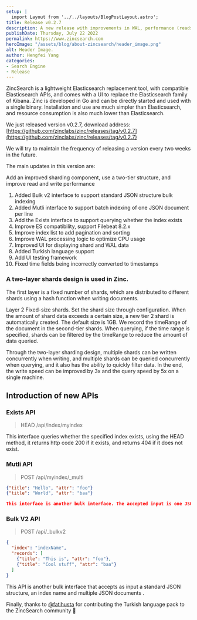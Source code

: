 ```yaml
---
setup: |
  import Layout from '../../layouts/BlogPostLayout.astro';
title: Release v0.2.7
description: A new release with improvements in WAL, performance (reads, writes)
publishDate: Thursday, July 22 2022
permalink: https://www.zincsearch.com
heroImage: "/assets/blog/about-zincsearch/header_image.png"
alt: Header Image.
author: Hengfei Yang
categories:
- Search Engine
- Release
---
```

ZincSearch is a lightweight Elasticsearch replacement tool, with compatible Elasticsearch APIs, and comes with a UI to replace the Elasticsearch family of Kibana. Zinc is developed in Go and can be directly started and used with a single binary. Installation and use are much simpler than Elasticsearch, and resource consumption is also much lower than Elasticsearch.

We just released version v0.2.7, download address: [https://github.com/zinclabs/zinc/releases/tag/v0.2.7](https://github.com/zinclabs/zinc/releases/tag/v0.2.7)

We will try to maintain the frequency of releasing a version every two weeks in the future.

The main updates in this version are:

Add an improved sharding component, use a two-tier structure, and improve read and write performance

1. Added Bulk v2 interface to support standard JSON structure bulk indexing
1. Added Mutli interface to support batch indexing of one JSON document per line
1. Add the Exists interface to support querying whether the index exists
1. Improve ES compatibility, support Filebeat 8.2.x
1. Improve index list to add pagination and sorting
1. Improve WAL processing logic to optimize CPU usage
1. Improved UI for displaying shard and WAL data
1. Added Turkish language support
1. Add UI testing framework
1. Fixed time fields being incorrectly converted to timestamps


### A two-layer shards design is used in Zinc.

The first layer is a fixed number of shards, which are distributed to different shards using a hash function when writing documents.

Layer 2 Fixed-size shards. Set the shard size through configuration. When the amount of shard data exceeds a certain size, a new tier 2 shard is automatically created. The default size is 1GB. We record the timeRange of the document in the second-tier shards. When querying, if the time range is specified, shards can be filtered by the timeRange to reduce the amount of data queried.

Through the two-layer sharding design, multiple shards can be written concurrently when writing, and multiple shards can be queried concurrently when querying, and it also has the ability to quickly filter data. In the end, the write speed can be improved by 3x and the query speed by 5x on a single machine.

## Introduction of new APIs

### Exists API

> HEAD /api/index/myindex

This interface queries whether the specified index exists, using the HEAD method, it returns http code 200 if it exists, and returns 404 if it does not exist.

### Mutli API

> POST /api/myindex/_multi

```json
{"title": "Hello", "attr": "foo"}
{"title": "World", "attr": "baa"}

This interface is another bulk interface. The accepted input is one JSON document per line. Of course, it only supports insertion, not update and delete operations.
```

### Bulk V2 API

> POST /api/_bulkv2

```json
{
  "index": "indexName",
  "records": [
    {"title": "This is", "attr": "foo"},
    {"title": "Cool stuff", "attr": "baa"}
  ]
}
```
This API is another bulk interface that accepts as input a standard JSON structure, an index name and multiple JSON documents .

Finally, thanks to [@fatihusta](https://github.com/fatihusta)  for contributing the Turkish language pack to the ZincSearch community 🎉

